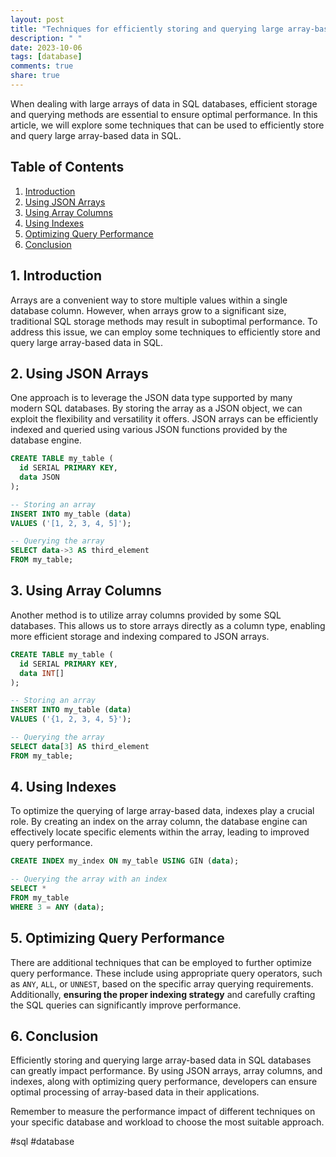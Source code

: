 ```yaml
---
layout: post
title: "Techniques for efficiently storing and querying large array-based data in SQL"
description: " "
date: 2023-10-06
tags: [database]
comments: true
share: true
---
```


When dealing with large arrays of data in SQL databases, efficient storage and querying methods are essential to ensure optimal performance. In this article, we will explore some techniques that can be used to efficiently store and query large array-based data in SQL.

## Table of Contents
1. [Introduction](#introduction)
2. [Using JSON Arrays](#json-arrays)
3. [Using Array Columns](#array-columns)
4. [Using Indexes](#indexes)
5. [Optimizing Query Performance](#query-performance)
6. [Conclusion](#conclusion)

## 1. Introduction <a name="introduction"></a>
Arrays are a convenient way to store multiple values within a single database column. However, when arrays grow to a significant size, traditional SQL storage methods may result in suboptimal performance. To address this issue, we can employ some techniques to efficiently store and query large array-based data in SQL.

## 2. Using JSON Arrays <a name="json-arrays"></a>
One approach is to leverage the JSON data type supported by many modern SQL databases. By storing the array as a JSON object, we can exploit the flexibility and versatility it offers. JSON arrays can be efficiently indexed and queried using various JSON functions provided by the database engine.

```sql
CREATE TABLE my_table (
  id SERIAL PRIMARY KEY,
  data JSON
);

-- Storing an array
INSERT INTO my_table (data)
VALUES ('[1, 2, 3, 4, 5]');

-- Querying the array
SELECT data->3 AS third_element
FROM my_table;
```

## 3. Using Array Columns <a name="array-columns"></a>
Another method is to utilize array columns provided by some SQL databases. This allows us to store arrays directly as a column type, enabling more efficient storage and indexing compared to JSON arrays.

```sql
CREATE TABLE my_table (
  id SERIAL PRIMARY KEY,
  data INT[]
);

-- Storing an array
INSERT INTO my_table (data)
VALUES ('{1, 2, 3, 4, 5}');

-- Querying the array
SELECT data[3] AS third_element
FROM my_table;
```

## 4. Using Indexes <a name="indexes"></a>
To optimize the querying of large array-based data, indexes play a crucial role. By creating an index on the array column, the database engine can effectively locate specific elements within the array, leading to improved query performance.

```sql
CREATE INDEX my_index ON my_table USING GIN (data);

-- Querying the array with an index
SELECT *
FROM my_table
WHERE 3 = ANY (data);
```

## 5. Optimizing Query Performance <a name="query-performance"></a>
There are additional techniques that can be employed to further optimize query performance. These include using appropriate query operators, such as `ANY`, `ALL`, or `UNNEST`, based on the specific array querying requirements. Additionally, **ensuring the proper indexing strategy** and carefully crafting the SQL queries can significantly improve performance.

## 6. Conclusion <a name="conclusion"></a>
Efficiently storing and querying large array-based data in SQL databases can greatly impact performance. By using JSON arrays, array columns, and indexes, along with optimizing query performance, developers can ensure optimal processing of array-based data in their applications.

Remember to measure the performance impact of different techniques on your specific database and workload to choose the most suitable approach.

#sql #database